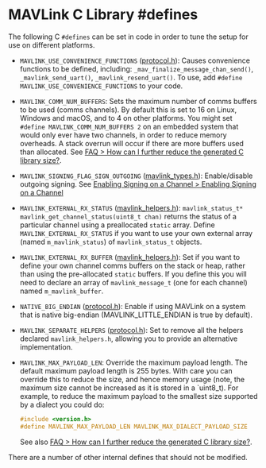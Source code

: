 # MAVLink C Library #defines

The following C `#defines` can be set in code in order to tune the setup for use on different platforms.

- `MAVLINK_USE_CONVENIENCE_FUNCTIONS` ([protocol.h](https://github.com/ArduPilot/pymavlink/blob/master/generator/C/include_v2.0/protocol.h)): Causes convenience functions to be defined, including: `_mav_finalize_message_chan_send()`, `_mavlink_send_uart()`, `_mavlink_resend_uart()`. To use, add `#define MAVLINK_USE_CONVENIENCE_FUNCTIONS` to your code.
- `MAVLINK_COMM_NUM_BUFFERS`: Sets the maximum number of comms buffers to be used (comms channels).
  By default this is set to 16 on Linux, Windows and macOS, and to 4 on other platforms.
  You might set `#define MAVLINK_COMM_NUM_BUFFERS 2` on an embedded system that would only ever have two channels, in order to reduce memory overheads.
  A stack overrun will occur if there are more buffers used than allocated.
  See [FAQ > How can I further reduce the generated C library size?](../about/faq.md#developers).
- `MAVLINK_SIGNING_FLAG_SIGN_OUTGOING` ([mavlink_types.h](https://github.com/ArduPilot/pymavlink/blob/master/generator/C/include_v2.0/mavlink_types.h)): Enable/disable outgoing signing.
  See [Enabling Signing on a Channel > Enabling Signing on a Channel](../mavgen_c/message_signing_c.md#enabling_signing_channel)
- `MAVLINK_EXTERNAL_RX_STATUS` ([mavlink_helpers.h](https://github.com/ArduPilot/pymavlink/blob/master/generator/C/include_v2.0/mavlink_helpers.h)): `mavlink_status_t* mavlink_get_channel_status(uint8_t chan)` returns the status of a particular channel using a preallocated `static` array.
  Define `MAVLINK_EXTERNAL_RX_STATUS` if you want to use your own external array (named `m_mavlink_status`) of `mavlink_status_t` objects.
- `MAVLINK_EXTERNAL_RX_BUFFER` ([mavlink_helpers.h](https://github.com/ArduPilot/pymavlink/blob/master/generator/C/include_v2.0/mavlink_helpers.h)): Set if you want to define your own channel comms buffers on the stack or heap, rather than using the pre-allocated `static` buffers.
  If you define this you will need to declare an array of `mavlink_message_t` (one for each channel) named `m_mavlink_buffer`.
- `NATIVE_BIG_ENDIAN` ([protocol.h](https://github.com/ArduPilot/pymavlink/blob/master/generator/C/include_v2.0/protocol.h)): Enable if using MAVLink on a system that is native big-endian (MAVLINK_LITTLE_ENDIAN is true by default).
- `MAVLINK_SEPARATE_HELPERS` ([protocol.h](https://github.com/ArduPilot/pymavlink/blob/master/generator/C/include_v2.0/protocol.h)): Set to remove all the helpers declared `mavlink_helpers.h`, allowing you to provide an alternative implementation.
- `MAVLINK_MAX_PAYLOAD_LEN`: Override the maximum payload length.
  The default maximum payload length is 255 bytes. With care you can override this to reduce the size, and hence memory usage (note, the maximum size cannot be increased as it is stored in a `uint8_t).
  For example, to reduce the maximum payload to the smallest size supported by a dialect you could do:
  
  ```c
  #include <version.h>
  #define MAVLINK_MAX_PAYLOAD_LEN MAVLINK_MAX_DIALECT_PAYLOAD_SIZE
  ```

  See also [FAQ > How can I further reduce the generated C library size?](../about/faq.md#developers).


There are a number of other internal defines that should not be modified.
